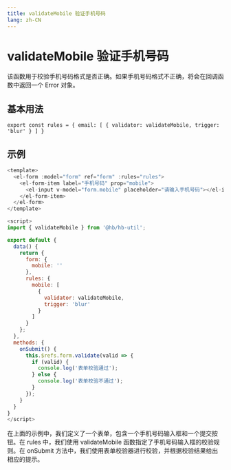 ```yaml
---
title: validateMobile 验证手机号码
lang: zh-CN
---
```

# validateMobile 验证手机号码

该函数用于校验手机号码格式是否正确。如果手机号码格式不正确，将会在回调函数中返回一个 Error 对象。
## 基本用法
`export const rules = {
  email: [
    {
      validator: validateMobile,
      trigger: 'blur'
    }
  ]
}
`

## 示例
```javascript
<template>
  <el-form :model="form" ref="form" :rules="rules">
    <el-form-item label="手机号码" prop="mobile">
      <el-input v-model="form.mobile" placeholder="请输入手机号码"></el-input>
    </el-form-item>
  </el-form>
</template>

<script>
import { validateMobile } from '@hb/hb-util';

export default {
  data() {
    return {
      form: {
        mobile: ''
      },
      rules: {
        mobile: [
          {
            validator: validateMobile,
            trigger: 'blur'
          }
        ]
      }
    };
  },
  methods: {
    onSubmit() {
      this.$refs.form.validate(valid => {
        if (valid) {
          console.log('表单校验通过');
        } else {
          console.log('表单校验不通过');
        }
      });
    }
  }
}
</script>
```

在上面的示例中，我们定义了一个表单，包含一个手机号码输入框和一个提交按钮。在 rules 中，我们使用 validateMobile 函数指定了手机号码输入框的校验规则。在 onSubmit 方法中，我们使用表单校验器进行校验，并根据校验结果给出相应的提示。


